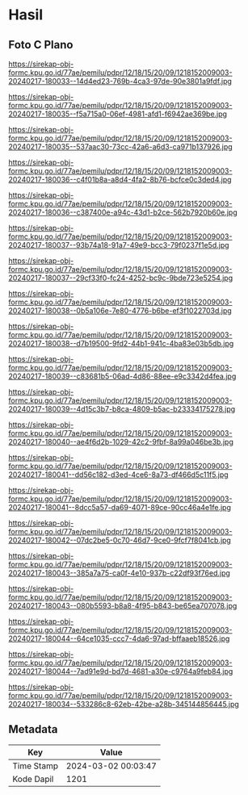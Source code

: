 # Hasil

## Foto C Plano

https://sirekap-obj-formc.kpu.go.id/77ae/pemilu/pdpr/12/18/15/20/09/1218152009003-20240217-180033--14d4ed23-769b-4ca3-97de-90e3801a9fdf.jpg

https://sirekap-obj-formc.kpu.go.id/77ae/pemilu/pdpr/12/18/15/20/09/1218152009003-20240217-180035--f5a715a0-06ef-4981-afd1-f6942ae369be.jpg

https://sirekap-obj-formc.kpu.go.id/77ae/pemilu/pdpr/12/18/15/20/09/1218152009003-20240217-180035--537aac30-73cc-42a6-a6d3-ca971b137926.jpg

https://sirekap-obj-formc.kpu.go.id/77ae/pemilu/pdpr/12/18/15/20/09/1218152009003-20240217-180036--c4f01b8a-a8d4-4fa2-8b76-bcfce0c3ded4.jpg

https://sirekap-obj-formc.kpu.go.id/77ae/pemilu/pdpr/12/18/15/20/09/1218152009003-20240217-180036--c387400e-a94c-43d1-b2ce-562b7920b60e.jpg

https://sirekap-obj-formc.kpu.go.id/77ae/pemilu/pdpr/12/18/15/20/09/1218152009003-20240217-180037--93b74a18-91a7-49e9-bcc3-79f0237f1e5d.jpg

https://sirekap-obj-formc.kpu.go.id/77ae/pemilu/pdpr/12/18/15/20/09/1218152009003-20240217-180037--29cf33f0-fc24-4252-bc9c-9bde723e5254.jpg

https://sirekap-obj-formc.kpu.go.id/77ae/pemilu/pdpr/12/18/15/20/09/1218152009003-20240217-180038--0b5a106e-7e80-4776-b6be-ef3f1022703d.jpg

https://sirekap-obj-formc.kpu.go.id/77ae/pemilu/pdpr/12/18/15/20/09/1218152009003-20240217-180038--d7b19500-9fd2-44b1-941c-4ba83e03b5db.jpg

https://sirekap-obj-formc.kpu.go.id/77ae/pemilu/pdpr/12/18/15/20/09/1218152009003-20240217-180039--c83681b5-06ad-4d86-88ee-e9c3342d4fea.jpg

https://sirekap-obj-formc.kpu.go.id/77ae/pemilu/pdpr/12/18/15/20/09/1218152009003-20240217-180039--4d15c3b7-b8ca-4809-b5ac-b23334175278.jpg

https://sirekap-obj-formc.kpu.go.id/77ae/pemilu/pdpr/12/18/15/20/09/1218152009003-20240217-180040--ae4f6d2b-1029-42c2-9fbf-8a99a046be3b.jpg

https://sirekap-obj-formc.kpu.go.id/77ae/pemilu/pdpr/12/18/15/20/09/1218152009003-20240217-180041--dd56c182-d3ed-4ce6-8a73-df466d5c11f5.jpg

https://sirekap-obj-formc.kpu.go.id/77ae/pemilu/pdpr/12/18/15/20/09/1218152009003-20240217-180041--8dcc5a57-da69-4071-89ce-90cc46a4e1fe.jpg

https://sirekap-obj-formc.kpu.go.id/77ae/pemilu/pdpr/12/18/15/20/09/1218152009003-20240217-180042--07dc2be5-0c70-46d7-9ce0-9fcf7f8041cb.jpg

https://sirekap-obj-formc.kpu.go.id/77ae/pemilu/pdpr/12/18/15/20/09/1218152009003-20240217-180043--385a7a75-ca0f-4e10-937b-c22df93f76ed.jpg

https://sirekap-obj-formc.kpu.go.id/77ae/pemilu/pdpr/12/18/15/20/09/1218152009003-20240217-180043--080b5593-b8a8-4f95-b843-be65ea707078.jpg

https://sirekap-obj-formc.kpu.go.id/77ae/pemilu/pdpr/12/18/15/20/09/1218152009003-20240217-180044--64ce1035-ccc7-4da6-97ad-bffaaeb18526.jpg

https://sirekap-obj-formc.kpu.go.id/77ae/pemilu/pdpr/12/18/15/20/09/1218152009003-20240217-180044--7ad91e9d-bd7d-4681-a30e-c9764a9feb84.jpg

https://sirekap-obj-formc.kpu.go.id/77ae/pemilu/pdpr/12/18/15/20/09/1218152009003-20240217-180034--533286c8-62eb-42be-a28b-345144856445.jpg


## Metadata

| Key        | Value               |
| ---------- | ------------------- |
| Time Stamp | 2024-03-02 00:03:47 |
| Kode Dapil | 1201                |



